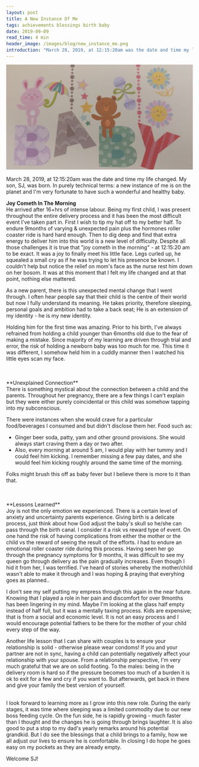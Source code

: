 ```yaml
---
layout: post
title: A New Instance Of Me
tags: achievements blessings birth baby
date: 2019-09-09
read_time: 4 min
header_image: /images/blog/new_instance_me.png
introduction: "March 28, 2019, at 12:15:20am was the date and time my life changed. My son, SJ, was born. In purely technical terms: a new instance of me is on the planet and I'm very fortunate to have such a wonderful and healthy baby.." 
---
```



!["My New Boss"](/images/blog/new_instance_me.png "New Instance Of Me")


March 28, 2019, at 12:15:20am was the date and time my life changed. My son, SJ, was born. In purely technical terms: a new instance of me is on the planet and I'm very fortunate to have such a wonderful and healthy baby.

**Joy Cometh In The Morning**
<br/>
He arrived after 16+hrs of intense labour. Being my first child, I was present throughout the entire delivery process and it has been the most difficult event I've taken part in. First I wish to tip my hat off to my better half. To endure 9months of varying & unexpected pain plus the hormones roller coaster ride is hard hard enough. Then to dig deep and find that extra energy to deliver him into this world is a new level of difficulty. Despite all those challenges it is true that "joy cometh in the morning" - at 12:15:20 am to be exact. It was a joy to finally meet his little face. Legs curled up, he squealed a small cry as if he was trying to let his presence be known. I couldn't help but notice the relief on mom's face as the nurse rest him down on her bosom. It was at this moment that I felt my life changed and at that point, nothing else mattered.

As a new parent, there is this unexpected mental change that I went through. I often hear people say that their child is the centre of their world but now I fully understand its meaning. He takes priority, therefore sleeping, personal goals and ambition had to take a back seat; He is an extension of my identity - he is my new identity. 

Holding him for the first time was amazing. Prior to his birth, I've always refrained from holding a child younger than 6months old due to the fear of making a mistake. Since majority of my learning are driven through trial and error, the risk of holding a newborn baby was too much for me. This time it was different, I somehow held him in a cuddly manner then I watched his little eyes scan my face.

<br/>
<br/>
**Unexplained Connection**
<br/>
There is something mystical about the connection between a child and the parents. Throughout her pregnancy, there are a few things I can't explain but they were either purely coincidental or this child was somehow tapping into my subconscious.


There were instances when she would crave for a particular food/beverages I consumed and but didn't disclose them her. Food such as:

- Ginger beer soda, patty, yam and other ground provisions. She would always start craving them a day or two after. 
- Also, every morning at around 5 am, I would play with her tummy and I could feel him kicking. I remember missing a few pay dates, and she would feel him kicking roughly around the same time of the morning.

Folks might brush this off as baby fever but I believe there is more to it than that.

<br/>
<br/>
**Lessons Learned**
<br/>
Joy is not the only emotion we experienced. There is a certain level of anxiety and uncertainty parents experience. Giving birth is a delicate process, just think about how God adjust the baby's skull so he/she can pass through the birth canal. I consider it a risk vs reward type of event. On one hand the risk of having complications from either the mother or the child vs the reward of seeing the result of the efforts. I had to endure an emotional roller coaster ride during this process. Having seen her go through the pregnancy symptoms for 9 months, it was difficult to see my queen go through delivery as the pain gradually increases. Even though I hid it from her, I was terrified. I've heard of stories whereby the mother/child wasn't able to make it through and I was hoping & praying that everyhing goes as planned..

I don't see my self putting my empress through this again in the near future. Knowing that I played a role in her pain and discomfort for over 9months has been lingering in my mind. Maybe I'm looking at the glass half empty instead of half full, but it was a mentally taxing process. Kids are expensive; that is from a social and economic level. It is not an easy process and I would encourage potential fathers to be there for the mother of your child every step of the way.

Another life lesson that I can share with couples is to ensure your relationship is solid - otherwise please wear condoms! If you and your partner are not in sync, having a child can potentially negatively affect your relationship with your spouse. From a relationship perspective, I'm very much grateful that we are on solid footing. To the males: being in the delivery room is hard so if the pressure becomes too much of a burden it is ok to exit for a few and cry if you want to. But afterwards, get back in there and give your family the best version of yourself.

<br/>
I look forward to learning more as I grow into this new role. During the early stages, it was time where sleeping was a limited commodity due to our new boss feeding cycle. On the fun side, he is rapidly growing - much faster than I thought and the changes he is going through brings laughter. It is also good to put a stop to my dad's yearly remarks around his potential grandkid. But I do see the blessings that a child brings to a family, how we all adjust our lives to ensure he is comfortable. In closing I do hope he goes easy on my pockets as they are already empty.

Welcome SJ!  
  